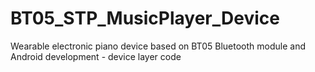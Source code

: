 # BT05_STP_MusicPlayer_Device
Wearable electronic piano device based on BT05 Bluetooth module and Android development - device layer code
